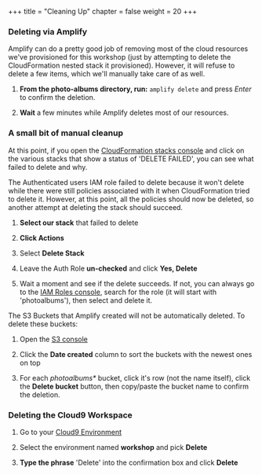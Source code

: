 +++
title = "Cleaning Up"
chapter = false
weight = 20
+++

### Deleting via Amplify

Amplify can do a pretty good job of removing most of the cloud resources we've provisioned for this workshop (just by attempting to delete the CloudFormation nested stack it provisioned). However, it will refuse to delete a few items, which we'll manually take care of as well.

1. **From the photo-albums directory, run:** `amplify delete` and press *Enter* to confirm the deletion.

2. **Wait** a few minutes while Amplify deletes most of our resources.

### A small bit of manual cleanup

At this point, if you open the [CloudFormation stacks console](https://console.aws.amazon.com/cloudformation/home?region=ap-southeast-1#/stacks) and click on the various stacks that show a status of 'DELETE FAILED', you can see what failed to delete and why.

The Authenticated users IAM role failed to delete because it won't delete while there were still policies associated with it when CloudFormation tried to delete it.  However, at this point, all the policies should now be deleted, so another attempt at deleting the stack should succeed.

1. **Select our stack** that failed to delete

2. **Click Actions**

3. Select **Delete Stack**

4. Leave the Auth Role **un-checked** and click **Yes, Delete**

5. Wait a moment and see if the delete succeeds. If not, you can always go to the [IAM Roles console](https://console.aws.amazon.com/iam/home?#/roles), search for the role (it will start with 'photoalbums'), then select and delete it.

The S3 Buckets that Amplify created will not be automatically deleted. To delete these buckets:

1. Open the [S3 console](https://s3.console.aws.amazon.com/s3/home?region=ap-southeast-1) 

2. Click the **Date created** column to sort the buckets with the newest ones on top

3. For each _photoalbums*_ bucket, click it's row (not the name itself), click the **Delete bucket** button, then copy/paste the bucket name to confirm the deletion.


### Deleting the Cloud9 Workspace

1. Go to your [Cloud9 Environment](https://ap-southeast-1.console.aws.amazon.com/cloud9/home?region=ap-southeast-1)

2. Select the environment named **workshop** and pick **Delete**

3. **Type the phrase** 'Delete' into the confirmation box and click **Delete**
